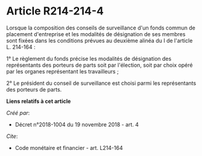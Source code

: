# Article R214-214-4

Lorsque la composition des conseils de surveillance d'un fonds commun de placement d'entreprise et les modalités de
désignation de ses membres sont fixées dans les conditions prévues au deuxième alinéa du I de l'article L. 214-164 : 

1° Le règlement du fonds précise les modalités de désignation des représentants des porteurs de parts soit par l'élection,
soit par choix opéré par les organes représentant les travailleurs ; 

2° Le président du conseil de surveillance est choisi parmi les représentants des porteurs de parts.

**Liens relatifs à cet article**

_Créé par_:

  - Décret n°2018-1004 du 19 novembre 2018 - art. 4

_Cite_:

  - Code monétaire et financier - art. L214-164
